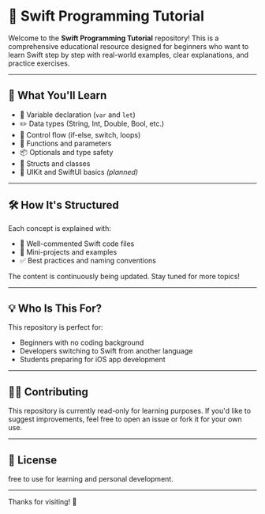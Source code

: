 # 📘 Swift Programming Tutorial

Welcome to the **Swift Programming Tutorial** repository! This is a comprehensive educational resource designed for beginners who want to learn Swift step by step with real-world examples, clear explanations, and practice exercises.

---

## 🧠 What You'll Learn

- 📌 Variable declaration (`var` and `let`)
- ✏️ Data types (String, Int, Double, Bool, etc.)
- 🔁 Control flow (if-else, switch, loops)
- 🧱 Functions and parameters
- 📦 Optionals and type safety
- 📂 Structs and classes
- 📱 UIKit and SwiftUI basics *(planned)*

---

## 🛠️ How It's Structured

Each concept is explained with:
- 📄 Well-commented Swift code files
- 🧪 Mini-projects and examples
- ✅ Best practices and naming conventions

The content is continuously being updated. Stay tuned for more topics!

---

## 💡 Who Is This For?

This repository is perfect for:
- Beginners with no coding background
- Developers switching to Swift from another language
- Students preparing for iOS app development

---

## 🙋‍♂️ Contributing

This repository is currently read-only for learning purposes. If you'd like to suggest improvements, feel free to open an issue or fork it for your own use.

---

## 📎 License

free to use for learning and personal development.

---

Thanks for visiting! 🚀
